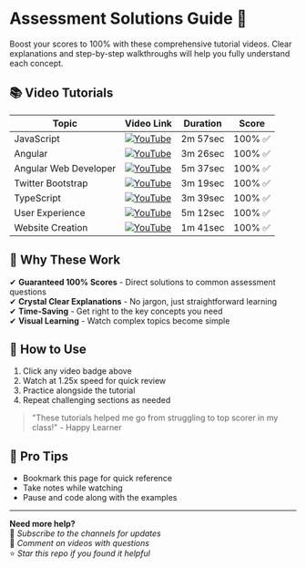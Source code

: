 # Assessment Solutions Guide 🚀

Boost your scores to 100% with these comprehensive tutorial videos. Clear explanations and step-by-step walkthroughs will help you fully understand each concept.

## 📚 Video Tutorials

| Topic                      | Video Link                                                                                         | Duration   | Score   |
|---------------------------|-----------------------------------------------------------------------------------------------------|------------|---------|
| JavaScript                | [![YouTube](https://img.shields.io/badge/YouTube-Watch-red)](https://youtu.be/qIhsQiETTw0)         | 2m 57sec   | 100% ✅ |
| Angular                   | [![YouTube](https://img.shields.io/badge/YouTube-Watch-red)](https://youtu.be/vckc8c24p_E?si=aivJFUKwilNDt-Om) | 3m 26sec   | 100% ✅ |
| Angular Web Developer     | [![YouTube](https://img.shields.io/badge/YouTube-Watch-red)](https://youtu.be/Oy2HWnEP-zs?si=Vekh9DOoI52wZuWp) | 5m 37sec   | 100% ✅ |
| Twitter Bootstrap         | [![YouTube](https://img.shields.io/badge/YouTube-Watch-red)](https://youtu.be/jk6vzNhhnVw)         | 3m 19sec   | 100% ✅ |
| TypeScript                | [![YouTube](https://img.shields.io/badge/YouTube-Watch-red)](https://youtu.be/UYEf7yNHYJY)         | 3m 39sec   | 100% ✅ |
| User Experience           | [![YouTube](https://img.shields.io/badge/YouTube-Watch-red)](https://youtu.be/fwT2_qU942I)         | 5m 12sec   | 100% ✅ |
| Website Creation          | [![YouTube](https://img.shields.io/badge/YouTube-Watch-red)](https://youtu.be/b4h8bNmFntA)         | 1m 41sec   | 100% ✅ |

## 💯 Why These Work

✔ **Guaranteed 100% Scores** - Direct solutions to common assessment questions  
✔ **Crystal Clear Explanations** - No jargon, just straightforward learning  
✔ **Time-Saving** - Get right to the key concepts you need  
✔ **Visual Learning** - Watch complex topics become simple  

## 🎯 How to Use
1. Click any video badge above
2. Watch at 1.25x speed for quick review
3. Practice alongside the tutorial
4. Repeat challenging sections as needed

> "These tutorials helped me go from struggling to top scorer in my class!" - Happy Learner

## 📌 Pro Tips
- Bookmark this page for quick reference
- Take notes while watching
- Pause and code along with the examples

---

**Need more help?**  
🔔 *Subscribe to the channels for updates*  
💬 *Comment on videos with questions*  
⭐ *Star this repo if you found it helpful*
